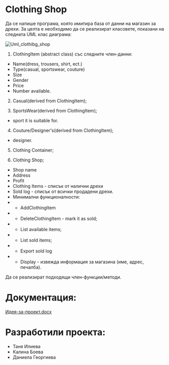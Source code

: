 # Clothing Shop

Да се напише програма, която имитира база от данни на магазин за дрехи. За целта е необходимо да се реализират класовете, показани на следната UML клас диаграма:

![Uml_clothibg_shop](https://user-images.githubusercontent.com/97393225/173221235-7c51f44f-12dd-4195-8b6d-a83960c9fa43.jpg)

1. ClothingItem (abstract class) със следните член-данни:
 - Name(dress, trousers, shirt, ect.)
 - Type(casual, sportswear, couture)
 - Size
 - Gender
 - Price
 - Number available.

2. Casual(derived from ClothingItem);

3. SportsWear(derived from ClothingItem);
 - sport it is suitable for.

4. Couture/Designer's(derived from ClothingItem);
 - designer.

5. Clothing Container;

6. Clothing Shop;
 - Shop name
 - Address
 - Profit
 - Clothing Items - списък от налични дрехи
 - Sold log - списък от всички продадени дрехи.
 - Минимални функционалности:
 - - AddClothingItem
 - - DeleteClothingItem - mark it as sold;
 - - List available items;
 - - List sold items;
 - - Export sold log
 - - Display - извежда информация за магазина (име, адрес, печалба).
  	
Да се реализират подходящи член-функции/методи.

# Документация:
[Идея-за-проект.docx](https://github.com/DaniellaGeorgieva/Object-oriented_programming_FMI_2021-2022/files/8923114/-.-.docx)

# Разработили проекта:
 - Таня Илиева
 - Калина Боева
 - Даниела Георгиева


